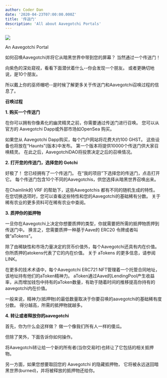 ```yaml
---
author: Coder Dan
date: '2020-04-23T07:00:00.000Z'
title: '传送门'
description: 'All about Aavegotchi Portals'
---
```


<div class="headerImageContainer">
<img class="headerImage" src="/portals/portal.gif">
<p class="headerImageText">An Aavegotchi Portal</p>
</div>

如何召唤Aavegotchi并将它从暗黑世界中带到您的屏幕？ 当然通过一个传送门！

向紫色的深处窥视，看看下面潜伏着什么--你会发现一个朋友。 或者更确切地说，是10个朋友。

所以戴上你的巫师帽吧--是时候了解更多关于传送门和Aavegotchi召唤过程的信息了。


**召唤过程**


**1. 购买一个传送门**

在你可以拥有你像素化的幽灵精灵之前，你需要通过传送门进行召唤。 您可以从官方的 Aavegotchi Dapp或外部市场如OpenSea 购买。

如果您从 Aavegotchi Dapp购买，每个门户网站将花费大约100 GHST。 这些设备也将放在“Haunts”(版本)中发布。 第一个版本将提供10000个传送门供大家召唤精灵。 在此之后，AavegotchiDAO将投票决定之后的召唤情况。


**2. 打开您的传送门，选择您的 Gotchi**

好极了！ 您已经拥有了一个传送门。 在“我的项目”下选择您的传送门，点击打开它。 每个传送门包含10个不同的Aavegotchis，供您选择从暗黑世界召唤出来。

在Chainlink的 VRF 的帮助下，这些Aavegotchis 都有不同的随机生成的特性。 在您切换选项时，您可以查看这些特性和您的Aavegotchi的基础稀有分数。 关于稀有农业的更多资料可在稀有农业中查阅。


**3. 质押你的抵押物**

一旦你在Aavegotchi上决定你想要质押的类型，你就需要把所需的抵押物质押到传送门中。 换言之，您需要质押一种基于Aave的 ERC20 令牌或者叫做“aTokens”。

除了由稀缺性和市场力量决定的货币价值外，每个Aavegotchi还具有内在价值。 你所质押的atokens代表了它的内在价值。 关于 aTokens 的更多信息，请参阅LINK。

在更多的技术术语中，每个Aavegotchi ERC721 NFT管理着一个托管合同地址，该地址持有他们的aToken精神力。 aToken通过Aave的LendingPool产生收益率，从而增加钱包中持有的aToken数量，有助于随着时间的推移提高你持有的aavegotchi内在价值。

一般来说，精神力(抵押物)的最低数量取决于你要召唤的aavegotchi的基础稀有度分数。 得分越高，所需的抵押物就越多。


**4. 转让或者释放你的aavegotchi**

首先，你为什么会这样做？ 做一个像我们所有人一样的傻瓜。

但除了笑外，下面告诉你如何操作。

将Aavegotchi转让给一个新的所有者(当你交易时)也转让了它包括的相关抵押物。

另一方面，如果您想要取回您的 Aavegotchi 的隐藏抵押物， 它将被永远送回暗黑世界(burned)，并将被释放的抵押物还给你。 

